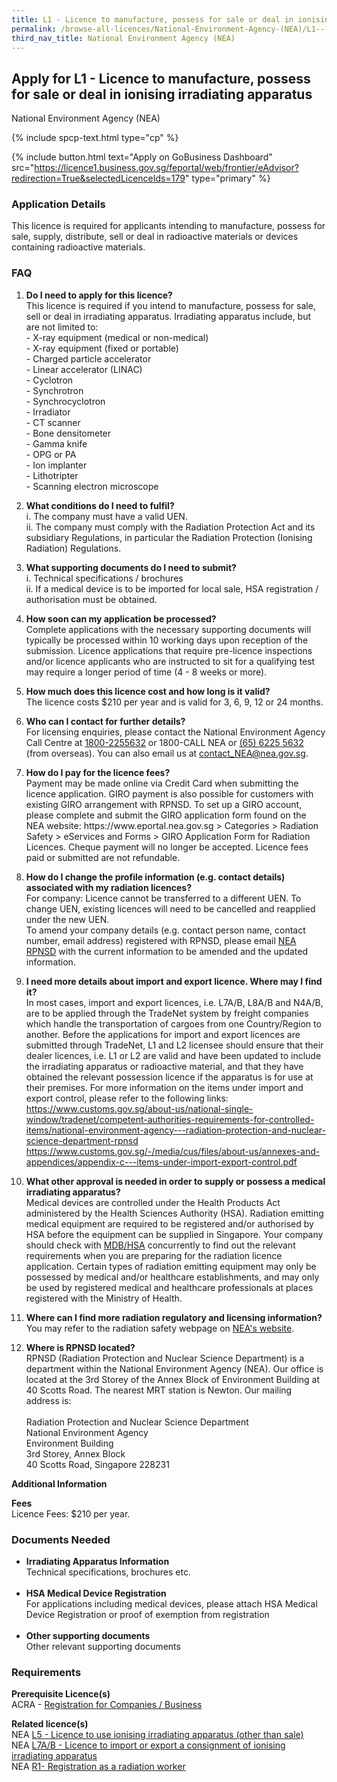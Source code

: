```yaml
---
title: L1 - Licence to manufacture, possess for sale or deal in ionising irradiating apparatus
permalink: /browse-all-licences/National-Environment-Agency-(NEA)/L1---Licence-to-manufacture--possess-for-sale-or-deal-in-ionising-irradiating-apparatus
third_nav_title: National Environment Agency (NEA)
---
```


## Apply for L1 - Licence to manufacture, possess for sale or deal in ionising irradiating apparatus

National Environment Agency (NEA)

{% include spcp-text.html type="cp" %}

{% include button.html text="Apply on GoBusiness Dashboard" src="https://licence1.business.gov.sg/feportal/web/frontier/eAdvisor?redirection=True&selectedLicenceIds=179" type="primary" %}

### Application Details

<p>This licence is required for applicants intending to manufacture, possess for sale, supply, distribute, sell or deal in radioactive materials or devices containing radioactive materials.</p>
<h3>FAQ</h3>
<ol>
<li>
<p><strong>Do I need to apply for this licence?</strong><br />This licence is required if you intend to manufacture, possess for sale, sell or deal in irradiating apparatus. Irradiating apparatus include, but are not limited to:<br />- X-ray equipment (medical or non-medical)<br />- X-ray equipment (fixed or portable)<br />- Charged particle accelerator <br />- Linear accelerator (LINAC) <br />- Cyclotron <br />- Synchrotron <br />- Synchrocyclotron <br />- Irradiator <br />- CT scanner <br />- Bone densitometer <br />- Gamma knife <br />- OPG or PA <br />- Ion implanter <br />- Lithotripter <br />- Scanning electron microscope</p>
</li>
<li>
<p><strong>What conditions do I need to fulfil?</strong><br />i. The company must have a valid UEN.<br />ii. The company must comply with the Radiation Protection Act and its subsidiary Regulations, in particular the Radiation Protection (Ionising Radiation) Regulations.</p>
</li>
<li>
<p><strong>What supporting documents do I need to submit?</strong><br />i. Technical specifications / brochures<br />ii. If a medical device is to be imported for local sale, HSA registration / authorisation must be obtained.</p>
</li>
<li>
<p><strong>How soon can my application be processed?</strong><br />Complete applications with the necessary supporting documents will typically be processed within 10 working days upon reception of the submission. Licence applications that require pre-licence inspections and/or licence applicants who are instructed to sit for a qualifying test may require a longer period of time (4 - 8 weeks or more).</p>
</li>
<li>
<p><strong>How much does this licence cost and how long is it valid?</strong><br />The licence costs $210 per year and is valid for 3, 6, 9, 12 or 24 months.</p>
</li>
<li>
<p><strong>Who can I contact for further details?</strong><br />For licensing enquiries, please contact the National Environment Agency Call Centre at <a href="tel:18002255632" target="_blank" rel="noopener">1800-2255632</a> or 1800-CALL NEA or <a href="tel:6562255632" target="_blank" rel="noopener">(65) 6225 5632</a> (from overseas). You can also email us at <a href="mailto:contact_NEA@nea.gov.sg" target="_blank" rel="noopener">contact_NEA@nea.gov.sg</a>.</p>
</li>
<li>
<p><strong>How do I pay for the licence fees?<br /></strong>Payment may be made online via Credit Card when submitting the licence application. GIRO payment is also possible for customers with existing GIRO arrangement with RPNSD. To set up a GIRO account, please complete and submit the GIRO application form found on the NEA website: https://www.eportal.nea.gov.sg > Categories > Radiation Safety > eServices and Forms > GIRO Application Form for Radiation Licences. Cheque payment will no longer be accepted. Licence fees paid or submitted are not refundable.</p>
</li>
<li>
<p><strong>How do I change the profile information (e.g. contact details) associated with my radiation licences?</strong><br />For company: Licence cannot be transferred to a different UEN. To change UEN, existing licences will need to be cancelled and reapplied under the new UEN.<br />To amend your company details (e.g. contact person name, contact number, email address) registered with RPNSD, please email <a href="mailto:NEA_RPNSD_Licence@nea.gov.sg" target="_blank" rel="noopener">NEA RPNSD</a>  with the current information to be amended and the updated information.</p>
</li>
<li>
<p><strong>I need more details about import and export licence. Where may I find it?</strong><br />In most cases, import and export licences, i.e. L7A/B, L8A/B and N4A/B, are to be applied through the TradeNet system by freight companies which handle the transportation of cargoes from one Country/Region to another. Before the applications for import and export licences are submitted through TradeNet, L1 and L2 licensee should ensure that their dealer licences, i.e. L1 or L2 are valid and have been updated to include the irradiating apparatus or radioactive material, and that they have obtained the relevant possession licence if the apparatus is for use at their premises. For more information on the items under import and export control, please refer to the following links: <a href="https://www.customs.gov.sg/about-us/national-single-window/tradenet/competent-authorities-requirements-for-controlled-items/national-environment-agency---radiation-protection-and-nuclear-science-department-rpnsd">https://www.customs.gov.sg/about-us/national-single-window/tradenet/competent-authorities-requirements-for-controlled-items/national-environment-agency---radiation-protection-and-nuclear-science-department-rpnsd</a><br /><a href="https://www.customs.gov.sg/-/media/cus/files/about-us/annexes-and-appendices/appendix-c---items-under-import-export-control.pdf">https://www.customs.gov.sg/-/media/cus/files/about-us/annexes-and-appendices/appendix-c---items-under-import-export-control.pdf</a></p>
</li>
<li>
<p><strong>What other approval is needed in order to supply or possess a medical irradiating apparatus?</strong><br />Medical devices are controlled under the Health Products Act administered by the Health Sciences Authority (HSA). Radiation emitting medical equipment are required to be registered and/or authorised by HSA before the equipment can be supplied in Singapore. Your company should check with <a href="http://www.hsa.gov.sg" target="_blank" rel="noopener">MDB/HSA</a> concurrently to find out the relevant requirements when you are preparing for the radiation licence application. Certain types of radiation emitting equipment may only be possessed by medical and/or healthcare establishments, and may only be used by registered medical and healthcare professionals at places registered with the Ministry of Health.</p>
</li>
<li>
<p><strong>Where can I find more radiation regulatory and licensing information?</strong><br />You may refer to the radiation safety webpage on <a href="https://www.nea.gov.sg/our-services/radiation-safety" target="_blank" rel="noopener">NEA's website</a>.</p>
</li>
<li>
<p><strong>Where is RPNSD located?</strong><br />RPNSD (Radiation Protection and Nuclear Science Department) is a department within the National Environment Agency (NEA). Our office is located at the 3rd Storey of the Annex Block of Environment Building at 40 Scotts Road. The nearest MRT station is Newton. Our mailing address is: <br /><br />Radiation Protection and Nuclear Science Department<br />National Environment Agency<br />Environment Building<br />3rd Storey, Annex Block<br />40 Scotts Road, Singapore 228231</p>
</li>
</ol>

**Additional Information**

<p><strong>Fees</strong><br />Licence Fees: $210 per year.</p>

### Documents Needed

<ul>
<li><strong>Irradiating Apparatus Information</strong><br />Technical specifications, brochures etc.<br /><br /></li>
<li><strong>HSA Medical Device Registration</strong><br />For applications including medical devices, please attach HSA Medical Device Registration or proof of exemption from registration<br /><br /></li>
<li><strong>Other supporting documents</strong><br />Other relevant supporting documents</li>
</ul>

### Requirements

<p><strong>Prerequisite Licence(s)</strong><br />ACRA - <a href="https://www.acra.gov.sg/Home/" target="_blank" rel="noopener">Registration for Companies / Business</a></p>
<p><strong>Related licence(s)</strong><br />NEA <a href="https://licence1.business.gov.sg/feportal/web/frontier/eAdvisor?redirection=True&selectedLicenceIds=183" target="_blank" rel="noopener">L5 - Licence to use ionising irradiating apparatus (other than sale)</a><br />NEA <a href="https://licence1.business.gov.sg/feportal/web/frontier/eAdvisor?redirection=True&selectedLicenceIds=185" target="_blank" rel="noopener">L7A/B - Licence to import or export a consignment of ionising irradiating apparatus</a><br />NEA <a href="https://licence1.business.gov.sg/feportal/web/frontier/eAdvisor?redirection=True&selectedLicenceIds=191" target="_blank" rel="noopener">R1- Registration as a radiation worker</a></p>

